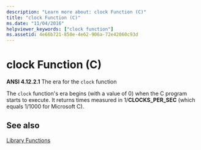 ```yaml
---
description: "Learn more about: clock Function (C)"
title: "clock Function (C)"
ms.date: "11/04/2016"
helpviewer_keywords: ["clock function"]
ms.assetid: 4e66b721-850e-4e62-906a-72e42060c93d
---
```

# clock Function (C)

**ANSI 4.12.2.1** The era for the `clock` function

The `clock` function's era begins (with a value of 0) when the C program starts to execute. It returns times measured in 1/**CLOCKS_PER_SEC** (which equals 1/1000 for Microsoft C).

## See also

[Library Functions](../c-language/library-functions.md)
